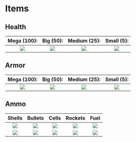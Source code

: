 Items
=====

Health
------

|Mega (100):  |  Big (50):   |Medium (25):  |  Small (5):  |  
|:-----------:|:------------:|:------------:|:------------:|
|![][h_mega]  |  ![][h_big]  |![][h_medium] |  ![][h_small]| 

[h_mega]: http://pics.nexuizninjaz.com/images/s92ftsza0q7r8daau47z.png
[h_big]: http://pics.nexuizninjaz.com/images/qxiffzan7xx91qj9x1.png
[h_medium]: http://pics.nexuizninjaz.com/images/mulmtdwq27dwh2zwrpa.png
[h_small]: http://pics.nexuizninjaz.com/images/91w9h1tomsbml5ukj8re.png

Armor
-----

|Mega (100):  |  Big (50):   |Medium (25):  |  Small (5):  |  
|:-----------:|:------------:|:------------:|:------------:|
|![][a_mega]  |  ![][a_big]  |![][a_medium] |  ![][a_small]| 

[a_mega]: http://pics.nexuizninjaz.com/images/havtb83g2yglb201q84t.png
[a_big]: http://pics.nexuizninjaz.com/images/jyi1aj1vx6rrrckx7zgt.png
[a_medium]: http://pics.nexuizninjaz.com/images/ijq1xmxw797e1klv1l.png
[a_small]: http://pics.nexuizninjaz.com/images/5zl9javsx6dasvom21gv.png


Ammo
----

|Shells  |  Bullets   |Cells  |  Rockets  |  Fuel |
|:-----------:|:------------:|:------------:|:------------:|:------------:|
|![][shells]  |  ![][bullets]  |![][cells] |  ![][rockets]| ![][fuel]
|![][shells_luma]  |  ![][bullets_luma]  |![][cells_luma] |  ![][rockets_luma]| ![][fuel_luma]

[shells]: http://pics.nexuizninjaz.com/images/q32119stqpps94ohxs.png
[bullets]: http://pics.nexuizninjaz.com/images/ryedjz1ljsdi0upidhz.png
[cells]: http://pics.nexuizninjaz.com/images/xj7eitmvqar0eya0b9h.png
[rockets]: http://pics.nexuizninjaz.com/images/rltbq9d2v2ao425q20he.png
[fuel]: http://pics.nexuizninjaz.com/images/05moogdlts8nce1f677.png

[shells_luma]: http://pics.nexuizninjaz.com/images/8zuasyijthfo9qnjh236.png
[bullets_luma]: http://pics.nexuizninjaz.com/images/if6j7j62k3ycagfdss4n.png
[cells_luma]: http://pics.nexuizninjaz.com/images/nbk02sbuc9jfo6570pbk.png
[rockets_luma]: http://pics.nexuizninjaz.com/images/wci2civtjylb4pejoe9b.png
[fuel_luma]: http://pics.nexuizninjaz.com/images/r48z28t4z42sp003ch2r.png
